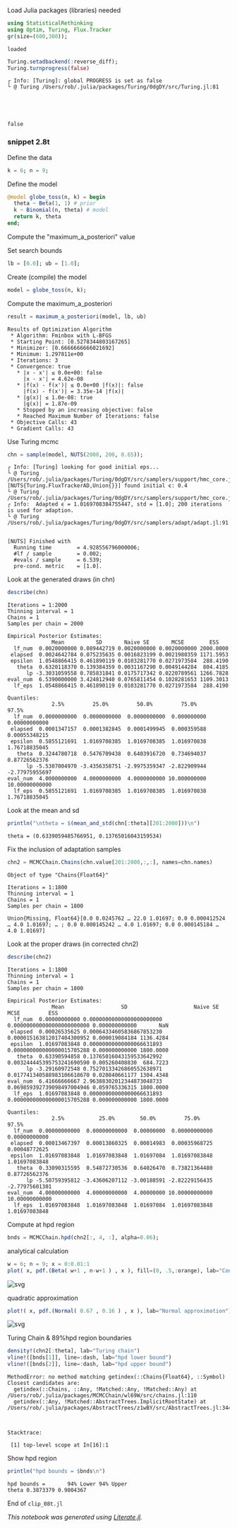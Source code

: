 
Load Julia packages (libraries) needed


```julia
using StatisticalRethinking
using Optim, Turing, Flux.Tracker
gr(size=(600,300));
```

    loaded



```julia
Turing.setadbackend(:reverse_diff);
Turing.turnprogress(false)
```

    ┌ Info: [Turing]: global PROGRESS is set as false
    └ @ Turing /Users/rob/.julia/packages/Turing/0dgDY/src/Turing.jl:81





    false



### snippet 2.8t

Define the data


```julia
k = 6; n = 9;
```

Define the model


```julia
@model globe_toss(n, k) = begin
  theta ~ Beta(1, 1) # prior
  k ~ Binomial(n, theta) # model
  return k, theta
end;
```

Compute the "maximum_a_posteriori" value

Set search bounds


```julia
lb = [0.0]; ub = [1.0];
```

Create (compile) the model


```julia
model = globe_toss(n, k);
```

Compute the maximum_a_posteriori


```julia
result = maximum_a_posteriori(model, lb, ub)
```




    Results of Optimization Algorithm
     * Algorithm: Fminbox with L-BFGS
     * Starting Point: [0.5278344803167265]
     * Minimizer: [0.6666666666021692]
     * Minimum: 1.297811e+00
     * Iterations: 3
     * Convergence: true
       * |x - x'| ≤ 0.0e+00: false 
         |x - x'| = 4.62e-08 
       * |f(x) - f(x')| ≤ 0.0e+00 |f(x)|: false
         |f(x) - f(x')| = 3.35e-14 |f(x)|
       * |g(x)| ≤ 1.0e-08: true 
         |g(x)| = 1.87e-09 
       * Stopped by an increasing objective: false
       * Reached Maximum Number of Iterations: false
     * Objective Calls: 43
     * Gradient Calls: 43



Use Turing mcmc


```julia
chn = sample(model, NUTS(2000, 200, 0.65));
```

    ┌ Info: [Turing] looking for good initial eps...
    └ @ Turing /Users/rob/.julia/packages/Turing/0dgDY/src/samplers/support/hmc_core.jl:246
    [NUTS{Turing.FluxTrackerAD,Union{}}] found initial ϵ: 0.4
    └ @ Turing /Users/rob/.julia/packages/Turing/0dgDY/src/samplers/support/hmc_core.jl:291
    ┌ Info:  Adapted ϵ = 1.0169708384755447, std = [1.0]; 200 iterations is used for adaption.
    └ @ Turing /Users/rob/.julia/packages/Turing/0dgDY/src/samplers/adapt/adapt.jl:91


    [NUTS] Finished with
      Running time        = 4.928556796000006;
      #lf / sample        = 0.002;
      #evals / sample     = 6.539;
      pre-cond. metric    = [1.0].


Look at the generated draws (in chn)


```julia
describe(chn)
```

    Iterations = 1:2000
    Thinning interval = 1
    Chains = 1
    Samples per chain = 2000
    
    Empirical Posterior Estimates:
                  Mean          SD       Naive SE       MCSE        ESS   
      lf_num  0.0020000000 0.089442719 0.0020000000 0.0020000000 2000.0000
     elapsed  0.0024642784 0.075235635 0.0016823199 0.0021980359 1171.5953
     epsilon  1.0548866415 0.461890119 0.0103281770 0.0271973584  288.4190
       theta  0.6320118370 0.139384359 0.0031167290 0.0049144284  804.4185
          lp -3.3031059558 0.785831841 0.0175717342 0.0220789561 1266.7828
    eval_num  6.5390000000 3.424812940 0.0765811454 0.1028281653 1109.3013
      lf_eps  1.0548866415 0.461890119 0.0103281770 0.0271973584  288.4190
    
    Quantiles:
                  2.5%         25.0%         50.0%         75.0%         97.5%    
      lf_num  0.0000000000  0.0000000000  0.0000000000  0.000000000  0.00000000000
     elapsed  0.0001347157  0.0001382845  0.0001499945  0.000359588  0.00055348215
     epsilon  0.5855121691  1.0169708385  1.0169708385  1.016970838  1.76718835045
       theta  0.3244780718  0.5476709438  0.6403916720  0.734694037  0.87726562376
          lp -5.5307004970 -3.4356358751 -2.9975359347 -2.822909944 -2.77975955697
    eval_num  4.0000000000  4.0000000000  4.0000000000 10.000000000 10.00000000000
      lf_eps  0.5855121691  1.0169708385  1.0169708385  1.016970838  1.76718835045
    


Look at the mean and sd


```julia
println("\ntheta = $(mean_and_std(chn[:theta][201:2000]))\n")
```

    
    theta = (0.6339059485766951, 0.13765016043159534)
    


Fix the inclusion of adaptation samples


```julia
chn2 = MCMCChain.Chains(chn.value[201:2000,:,:], names=chn.names)
```




    Object of type "Chains{Float64}"
    
    Iterations = 1:1800
    Thinning interval = 1
    Chains = 1
    Samples per chain = 1800
    
    Union{Missing, Float64}[0.0 0.0245762 … 22.0 1.01697; 0.0 0.000412524 … 4.0 1.01697; … ; 0.0 0.000145242 … 4.0 1.01697; 0.0 0.000145184 … 4.0 1.01697]



Look at the proper draws (in corrected chn2)


```julia
describe(chn2)
```

    Iterations = 1:1800
    Thinning interval = 1
    Chains = 1
    Samples per chain = 1800
    
    Empirical Posterior Estimates:
                  Mean                  SD                     Naive SE               MCSE         ESS   
      lf_num  0.00000000000 0.00000000000000000000000 0.000000000000000000000000 0.000000000000       NaN
     elapsed  0.00026535625 0.00064334605836867853230 0.000015163812017404300952 0.000019084184 1136.4284
     epsilon  1.01697083848 0.00000000000000066631893 0.000000000000000015705288 0.000000000000 1800.0000
       theta  0.63390594858 0.13765016043159533642992 0.003244445395753241690590 0.005260408830  684.7223
          lp -3.29160972548 0.75270133426860552638971 0.017741340588983106618670 0.020840661177 1304.4348
    eval_num  6.41666666667 2.96388302012344873048733 0.069859392739098497004946 0.059765336315 1800.0000
      lf_eps  1.01697083848 0.00000000000000066631893 0.000000000000000015705288 0.000000000000 1800.0000
    
    Quantiles:
                  2.5%           25.0%        50.0%         75.0%          97.5%    
      lf_num  0.00000000000  0.00000000000  0.00000000  0.00000000000  0.00000000000
     elapsed  0.00013467397  0.00013860325  0.00014983  0.00035968725  0.00048772625
     epsilon  1.01697083848  1.01697083848  1.01697084  1.01697083848  1.01697083848
       theta  0.33090315595  0.54872730536  0.64026470  0.73821364480  0.87726562376
          lp -5.50759395812 -3.43606207112 -3.00188591 -2.82229156435 -2.77975601301
    eval_num  4.00000000000  4.00000000000  4.00000000 10.00000000000 10.00000000000
      lf_eps  1.01697083848  1.01697083848  1.01697084  1.01697083848  1.01697083848
    


Compute at hpd region


```julia
bnds = MCMCChain.hpd(chn2[:, 4, :], alpha=0.06);
```

analytical calculation


```julia
w = 6; n = 9; x = 0:0.01:1
plot( x, pdf.(Beta( w+1 , n-w+1 ) , x ), fill=(0, .5,:orange), lab="Conjugate solution")
```




![svg](output_28_0.svg)



quadratic approximation


```julia
plot!( x, pdf.(Normal( 0.67 , 0.16 ) , x ), lab="Normal approximation")
```




![svg](output_30_0.svg)



Turing Chain &  89%hpd region boundaries


```julia
density!(chn2[:theta], lab="Turing chain")
vline!([bnds[1]], line=:dash, lab="hpd lower bound")
vline!([bnds[2]], line=:dash, lab="hpd upper bound")
```


    MethodError: no method matching getindex(::Chains{Float64}, ::Symbol)
    Closest candidates are:
      getindex(::Chains, ::Any, !Matched::Any, !Matched::Any) at /Users/rob/.julia/packages/MCMCChain/wl69W/src/chains.jl:110
      getindex(::Any, !Matched::AbstractTrees.ImplicitRootState) at /Users/rob/.julia/packages/AbstractTrees/z1wBY/src/AbstractTrees.jl:344

    

    Stacktrace:

     [1] top-level scope at In[16]:1


Show hpd region


```julia
println("hpd bounds = $bnds\n")
```

    hpd bounds =       94% Lower 94% Upper
    theta 0.3873379 0.9004367
    
    
    


End of `clip_08t.jl`

*This notebook was generated using [Literate.jl](https://github.com/fredrikekre/Literate.jl).*
